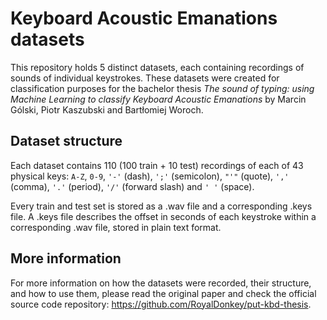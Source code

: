 # Keyboard Acoustic Emanations datasets

This repository holds 5 distinct datasets, each containing recordings of sounds
of individual keystrokes. These datasets were created for classification
purposes for the bachelor thesis *The sound of typing: using Machine Learning to
classify Keyboard Acoustic Emanations* by Marcin Gólski, Piotr Kaszubski and
Bartłomiej Woroch.

## Dataset structure

Each dataset contains 110 (100 train + 10 test) recordings of each of 43 physical
keys: `A-Z`, `0-9`, `'-'` (dash), `';'` (semicolon), `"'"` (quote), `','`
(comma), `'.'` (period), `'/'` (forward slash) and `' '` (space).

Every train and test set is stored as a .wav file and a corresponding .keys
file. A .keys file describes the offset in seconds of each keystroke within a
corresponding .wav file, stored in plain text format.

## More information

For more information on how the datasets were recorded, their structure, and how
to use them, please read the original paper and check the official source code
repository: <https://github.com/RoyalDonkey/put-kbd-thesis>.
